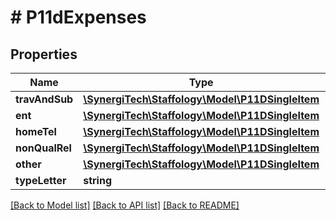 # # P11dExpenses

## Properties

Name | Type | Description | Notes
------------ | ------------- | ------------- | -------------
**travAndSub** | [**\SynergiTech\Staffology\Model\P11DSingleItem**](P11DSingleItem.md) |  | [optional]
**ent** | [**\SynergiTech\Staffology\Model\P11DSingleItem**](P11DSingleItem.md) |  | [optional]
**homeTel** | [**\SynergiTech\Staffology\Model\P11DSingleItem**](P11DSingleItem.md) |  | [optional]
**nonQualRel** | [**\SynergiTech\Staffology\Model\P11DSingleItem**](P11DSingleItem.md) |  | [optional]
**other** | [**\SynergiTech\Staffology\Model\P11DSingleItem**](P11DSingleItem.md) |  | [optional]
**typeLetter** | **string** |  | [optional]

[[Back to Model list]](../../README.md#models) [[Back to API list]](../../README.md#endpoints) [[Back to README]](../../README.md)
